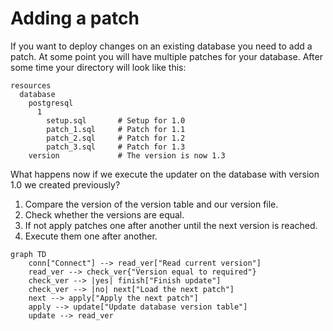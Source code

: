 # Adding a patch

If you want to deploy changes on an existing database you need to add a patch. At some point you will have multiple
patches for your database. After some time your directory will look like this:

```
resources
  database
    postgresql
      1
        setup.sql       # Setup for 1.0
        patch_1.sql     # Patch for 1.1
        patch_2.sql     # Patch for 1.2
        patch_3.sql     # Patch for 1.3
    version             # The version is now 1.3
```

What happens now if we execute the updater on the database with version 1.0 we created previously?

1. Compare the version of the version table and our version file.
2. Check whether the versions are equal.
3. If not apply patches one after another until the next version is reached.
3. Execute them one after another.

```mermaid
graph TD
    conn["Connect"] --> read_ver["Read current version"]
    read_ver --> check_ver{"Version equal to required"}
    check_ver --> |yes| finish["Finish update"]
    check_ver --> |no| next["Load the next patch"]
    next --> apply["Apply the next patch"]
    apply --> update["Update database version table"]
    update --> read_ver
```
